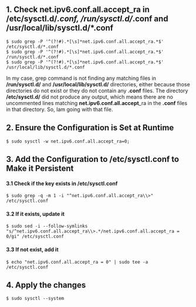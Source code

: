 ## 1. Check net.ipv6.conf.all.accept_ra in /etc/sysctl.d/*.conf, /run/sysctl.d/*.conf and /usr/local/lib/sysctl.d/*.conf
    $ sudo grep -P '^(?!#).*[\s]*net.ipv6.conf.all.accept_ra.*$' /etc/sysctl.d/*.conf
    $ sudo grep -P '^(?!#).*[\s]*net.ipv6.conf.all.accept_ra.*$' /run/sysctl.d/*.conf
    $ sudo grep -P '^(?!#).*[\s]*net.ipv6.conf.all.accept_ra.*$' /usr/local/lib/sysctl.d/*.conf

In my case, grep command is not finding any matching files in **/run/sysctl.d/** and **/usr/local/lib/sysctl.d/** directories, either because those directories do not exist or they do not contain any **.conf** files. The directory **/etc/sysctl.d/** did not produce any output, which means there are no uncommented lines matching **net.ipv6.conf.all.accept**_ra in the **.conf** files in that directory. So, Iam going with that file.

## 2. Ensure the Configuration is Set at Runtime
    $ sudo sysctl -w net.ipv6.conf.all.accept_ra=0;

## 3. Add the Configuration to /etc/sysctl.conf to Make it Persistent

#### 3.1 Check if the key exists in /etc/sysctl.conf
    $ sudo grep -q -m 1 -i "^net.ipv6.conf.all.accept_ra\\>" /etc/sysctl.conf

#### 3.2 If it exists, update it
    $ sudo sed -i --follow-symlinks "s/^net.ipv6.conf.all.accept_ra\\>.*/net.ipv6.conf.all.accept_ra = 0/gi" /etc/sysctl.conf

#### 3.3 If not exist, add it
    $ echo "net.ipv6.conf.all.accept_ra = 0" | sudo tee -a /etc/sysctl.conf

## 4. Apply the changes
    $ sudo sysctl --system
    
